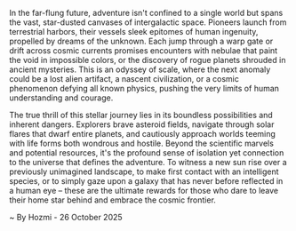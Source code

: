 
In the far-flung future, adventure isn't confined to a single world but spans the vast, star-dusted canvases of intergalactic space. Pioneers launch from terrestrial harbors, their vessels sleek epitomes of human ingenuity, propelled by dreams of the unknown. Each jump through a warp gate or drift across cosmic currents promises encounters with nebulae that paint the void in impossible colors, or the discovery of rogue planets shrouded in ancient mysteries. This is an odyssey of scale, where the next anomaly could be a lost alien artifact, a nascent civilization, or a cosmic phenomenon defying all known physics, pushing the very limits of human understanding and courage.

The true thrill of this stellar journey lies in its boundless possibilities and inherent dangers. Explorers brave asteroid fields, navigate through solar flares that dwarf entire planets, and cautiously approach worlds teeming with life forms both wondrous and hostile. Beyond the scientific marvels and potential resources, it's the profound sense of isolation yet connection to the universe that defines the adventure. To witness a new sun rise over a previously unimagined landscape, to make first contact with an intelligent species, or to simply gaze upon a galaxy that has never before reflected in a human eye – these are the ultimate rewards for those who dare to leave their home star behind and embrace the cosmic frontier.

~ By Hozmi - 26 October 2025
